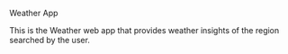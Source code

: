 Weather App

This is the Weather web app that provides weather insights of the region searched by the user.
